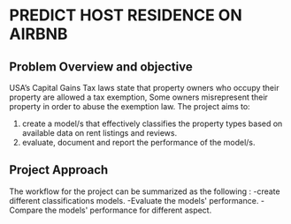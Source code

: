 # PREDICT HOST RESIDENCE ON AIRBNB 
## Problem Overview and objective
USA’s Capital Gains Tax laws state that property owners who occupy their property are allowed a tax exemption, Some owners misrepresent their property in order to abuse the exemption law.
The project aims to:
1. create a model/s that effectively classifies the property types based on available data on rent listings and reviews.
2. evaluate, document and report the performance of the model/s.
## Project Approach
The workflow for the project can be summarized as the following :
-create different classifications models.
-Evaluate the models' performance.
-Compare the models' performance for different aspect.

